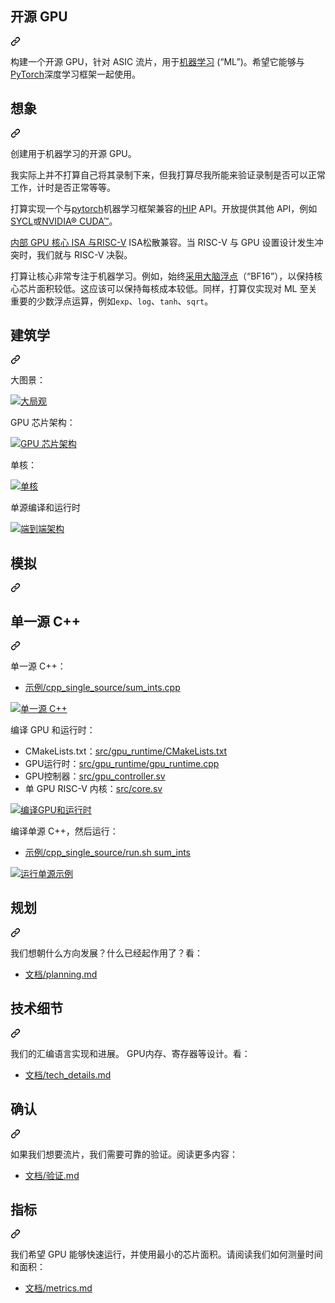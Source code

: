 <div class="Box-sc-g0xbh4-0 bJMeLZ js-snippet-clipboard-copy-unpositioned" data-hpc="true"><article class="markdown-body entry-content container-lg" itemprop="text"><div class="markdown-heading" dir="auto"><h1 tabindex="-1" class="heading-element" dir="auto"><font style="vertical-align: inherit;"><font style="vertical-align: inherit;">开源 GPU</font></font></h1><a id="user-content-opensource-gpu" class="anchor" aria-label="永久链接：开源 GPU" href="#opensource-gpu"><svg class="octicon octicon-link" viewBox="0 0 16 16" version="1.1" width="16" height="16" aria-hidden="true"><path d="m7.775 3.275 1.25-1.25a3.5 3.5 0 1 1 4.95 4.95l-2.5 2.5a3.5 3.5 0 0 1-4.95 0 .751.751 0 0 1 .018-1.042.751.751 0 0 1 1.042-.018 1.998 1.998 0 0 0 2.83 0l2.5-2.5a2.002 2.002 0 0 0-2.83-2.83l-1.25 1.25a.751.751 0 0 1-1.042-.018.751.751 0 0 1-.018-1.042Zm-4.69 9.64a1.998 1.998 0 0 0 2.83 0l1.25-1.25a.751.751 0 0 1 1.042.018.751.751 0 0 1 .018 1.042l-1.25 1.25a3.5 3.5 0 1 1-4.95-4.95l2.5-2.5a3.5 3.5 0 0 1 4.95 0 .751.751 0 0 1-.018 1.042.751.751 0 0 1-1.042.018 1.998 1.998 0 0 0-2.83 0l-2.5 2.5a1.998 1.998 0 0 0 0 2.83Z"></path></svg></a></div>
<p dir="auto"><font style="vertical-align: inherit;"><font style="vertical-align: inherit;">构建一个开源 GPU，针对 ASIC 流片，用于</font></font><a href="https://en.wikipedia.org/wiki/Machine_learning" rel="nofollow"><font style="vertical-align: inherit;"><font style="vertical-align: inherit;">机器学习</font></font></a><font style="vertical-align: inherit;"><font style="vertical-align: inherit;">  (“ML”)。希望它能够与</font></font><a href="https://pytorch.org" rel="nofollow"><font style="vertical-align: inherit;"><font style="vertical-align: inherit;">PyTorch</font></font></a><font style="vertical-align: inherit;"><font style="vertical-align: inherit;">深度学习框架一起使用。</font></font></p>
<div class="markdown-heading" dir="auto"><h1 tabindex="-1" class="heading-element" dir="auto"><font style="vertical-align: inherit;"><font style="vertical-align: inherit;">想象</font></font></h1><a id="user-content-vision" class="anchor" aria-label="永久链接： 愿景" href="#vision"><svg class="octicon octicon-link" viewBox="0 0 16 16" version="1.1" width="16" height="16" aria-hidden="true"><path d="m7.775 3.275 1.25-1.25a3.5 3.5 0 1 1 4.95 4.95l-2.5 2.5a3.5 3.5 0 0 1-4.95 0 .751.751 0 0 1 .018-1.042.751.751 0 0 1 1.042-.018 1.998 1.998 0 0 0 2.83 0l2.5-2.5a2.002 2.002 0 0 0-2.83-2.83l-1.25 1.25a.751.751 0 0 1-1.042-.018.751.751 0 0 1-.018-1.042Zm-4.69 9.64a1.998 1.998 0 0 0 2.83 0l1.25-1.25a.751.751 0 0 1 1.042.018.751.751 0 0 1 .018 1.042l-1.25 1.25a3.5 3.5 0 1 1-4.95-4.95l2.5-2.5a3.5 3.5 0 0 1 4.95 0 .751.751 0 0 1-.018 1.042.751.751 0 0 1-1.042.018 1.998 1.998 0 0 0-2.83 0l-2.5 2.5a1.998 1.998 0 0 0 0 2.83Z"></path></svg></a></div>
<p dir="auto"><font style="vertical-align: inherit;"><font style="vertical-align: inherit;">创建用于机器学习的开源 GPU。</font></font></p>
<p dir="auto"><font style="vertical-align: inherit;"><font style="vertical-align: inherit;">我实际上并不打算自己将其录制下来，但我打算尽我所能来验证录制是否可以正常工作，计时是否正常等等。</font></font></p>
<p dir="auto"><font style="vertical-align: inherit;"><font style="vertical-align: inherit;">打算实现一个与</font><a href="https://pytorch.org" rel="nofollow"><font style="vertical-align: inherit;">pytorch</font></a><font style="vertical-align: inherit;">机器学习框架</font><font style="vertical-align: inherit;">兼容的</font></font><a href="https://github.com/ROCm-Developer-Tools/HIP"><font style="vertical-align: inherit;"><font style="vertical-align: inherit;">HIP</font></font></a><font style="vertical-align: inherit;"><font style="vertical-align: inherit;"> API。开放提供其他 API，例如</font><a href="https://www.khronos.org/sycl/" rel="nofollow"><font style="vertical-align: inherit;">SYCL</font></a><font style="vertical-align: inherit;">或</font><a href="https://developer.nvidia.com/cuda-toolkit" rel="nofollow"><font style="vertical-align: inherit;">NVIDIA® CUDA™</font></a><font style="vertical-align: inherit;">。</font></font><a href="https://pytorch.org" rel="nofollow"><font style="vertical-align: inherit;"></font></a><font style="vertical-align: inherit;"></font><a href="https://www.khronos.org/sycl/" rel="nofollow"><font style="vertical-align: inherit;"></font></a><font style="vertical-align: inherit;"></font><a href="https://developer.nvidia.com/cuda-toolkit" rel="nofollow"><font style="vertical-align: inherit;"></font></a><font style="vertical-align: inherit;"></font></p>
<p dir="auto"><font style="vertical-align: inherit;"></font><a href="https://riscv.org/technical/specifications/" rel="nofollow"><font style="vertical-align: inherit;"><font style="vertical-align: inherit;">内部 GPU 核心 ISA 与RISC-V</font></font></a><font style="vertical-align: inherit;"><font style="vertical-align: inherit;"> ISA</font><font style="vertical-align: inherit;">松散兼容。</font><font style="vertical-align: inherit;">当 RISC-V 与 GPU 设置设计发生冲突时，我们就与 RISC-V 决裂。</font></font></p>
<p dir="auto"><font style="vertical-align: inherit;"><font style="vertical-align: inherit;">打算让核心非常专注于机器学习。例如，始终</font></font><a href="https://en.wikipedia.org/wiki/Bfloat16_floating-point_format" rel="nofollow"><font style="vertical-align: inherit;"><font style="vertical-align: inherit;">采用大脑浮点</font></font></a><font style="vertical-align: inherit;"><font style="vertical-align: inherit;">（“BF16”），以保持核心芯片面积较低。这应该可以保持每核成本较低。同样，打算仅实现对 ML 至关重要的少数浮点运算，例如</font></font><code>exp</code><font style="vertical-align: inherit;"><font style="vertical-align: inherit;">、</font></font><code>log</code><font style="vertical-align: inherit;"><font style="vertical-align: inherit;">、</font></font><code>tanh</code><font style="vertical-align: inherit;"><font style="vertical-align: inherit;">、</font></font><code>sqrt</code><font style="vertical-align: inherit;"><font style="vertical-align: inherit;">。</font></font></p>
<div class="markdown-heading" dir="auto"><h1 tabindex="-1" class="heading-element" dir="auto"><font style="vertical-align: inherit;"><font style="vertical-align: inherit;">建筑学</font></font></h1><a id="user-content-architecture" class="anchor" aria-label="永久链接：建筑" href="#architecture"><svg class="octicon octicon-link" viewBox="0 0 16 16" version="1.1" width="16" height="16" aria-hidden="true"><path d="m7.775 3.275 1.25-1.25a3.5 3.5 0 1 1 4.95 4.95l-2.5 2.5a3.5 3.5 0 0 1-4.95 0 .751.751 0 0 1 .018-1.042.751.751 0 0 1 1.042-.018 1.998 1.998 0 0 0 2.83 0l2.5-2.5a2.002 2.002 0 0 0-2.83-2.83l-1.25 1.25a.751.751 0 0 1-1.042-.018.751.751 0 0 1-.018-1.042Zm-4.69 9.64a1.998 1.998 0 0 0 2.83 0l1.25-1.25a.751.751 0 0 1 1.042.018.751.751 0 0 1 .018 1.042l-1.25 1.25a3.5 3.5 0 1 1-4.95-4.95l2.5-2.5a3.5 3.5 0 0 1 4.95 0 .751.751 0 0 1-.018 1.042.751.751 0 0 1-1.042.018 1.998 1.998 0 0 0-2.83 0l-2.5 2.5a1.998 1.998 0 0 0 0 2.83Z"></path></svg></a></div>
<p dir="auto"><font style="vertical-align: inherit;"><font style="vertical-align: inherit;">大图景：</font></font></p>
<p dir="auto"><a target="_blank" rel="noopener noreferrer" href="/hughperkins/VeriGPU/blob/main/docs/img/overall.png"><img src="/hughperkins/VeriGPU/raw/main/docs/img/overall.png" alt="大局观" style="max-width: 100%;"></a></p>
<p dir="auto"><font style="vertical-align: inherit;"><font style="vertical-align: inherit;">GPU 芯片架构：</font></font></p>
<p dir="auto"><a target="_blank" rel="noopener noreferrer" href="/hughperkins/VeriGPU/blob/main/docs/img/gpu_die.png"><img src="/hughperkins/VeriGPU/raw/main/docs/img/gpu_die.png" alt="GPU 芯片架构" style="max-width: 100%;"></a></p>
<p dir="auto"><font style="vertical-align: inherit;"><font style="vertical-align: inherit;">单核：</font></font></p>
<p dir="auto"><a target="_blank" rel="noopener noreferrer" href="/hughperkins/VeriGPU/blob/main/docs/img/core.png"><img src="/hughperkins/VeriGPU/raw/main/docs/img/core.png" alt="单核" style="max-width: 100%;"></a></p>
<p dir="auto"><font style="vertical-align: inherit;"><font style="vertical-align: inherit;">单源编译和运行时</font></font></p>
<p dir="auto"><a target="_blank" rel="noopener noreferrer" href="/hughperkins/VeriGPU/blob/main/docs/img/endtoend.png"><img src="/hughperkins/VeriGPU/raw/main/docs/img/endtoend.png" alt="端到端架构" style="max-width: 100%;"></a></p>
<div class="markdown-heading" dir="auto"><h1 tabindex="-1" class="heading-element" dir="auto"><font style="vertical-align: inherit;"><font style="vertical-align: inherit;">模拟</font></font></h1><a id="user-content-simulation" class="anchor" aria-label="永久链接：模拟" href="#simulation"><svg class="octicon octicon-link" viewBox="0 0 16 16" version="1.1" width="16" height="16" aria-hidden="true"><path d="m7.775 3.275 1.25-1.25a3.5 3.5 0 1 1 4.95 4.95l-2.5 2.5a3.5 3.5 0 0 1-4.95 0 .751.751 0 0 1 .018-1.042.751.751 0 0 1 1.042-.018 1.998 1.998 0 0 0 2.83 0l2.5-2.5a2.002 2.002 0 0 0-2.83-2.83l-1.25 1.25a.751.751 0 0 1-1.042-.018.751.751 0 0 1-.018-1.042Zm-4.69 9.64a1.998 1.998 0 0 0 2.83 0l1.25-1.25a.751.751 0 0 1 1.042.018.751.751 0 0 1 .018 1.042l-1.25 1.25a3.5 3.5 0 1 1-4.95-4.95l2.5-2.5a3.5 3.5 0 0 1 4.95 0 .751.751 0 0 1-.018 1.042.751.751 0 0 1-1.042.018 1.998 1.998 0 0 0-2.83 0l-2.5 2.5a1.998 1.998 0 0 0 0 2.83Z"></path></svg></a></div>


<div class="markdown-heading" dir="auto"><h2 tabindex="-1" class="heading-element" dir="auto"><font style="vertical-align: inherit;"><font style="vertical-align: inherit;">单一源 C++</font></font></h2><a id="user-content-single-source-c" class="anchor" aria-label="永久链接：单一源 C++" href="#single-source-c"><svg class="octicon octicon-link" viewBox="0 0 16 16" version="1.1" width="16" height="16" aria-hidden="true"><path d="m7.775 3.275 1.25-1.25a3.5 3.5 0 1 1 4.95 4.95l-2.5 2.5a3.5 3.5 0 0 1-4.95 0 .751.751 0 0 1 .018-1.042.751.751 0 0 1 1.042-.018 1.998 1.998 0 0 0 2.83 0l2.5-2.5a2.002 2.002 0 0 0-2.83-2.83l-1.25 1.25a.751.751 0 0 1-1.042-.018.751.751 0 0 1-.018-1.042Zm-4.69 9.64a1.998 1.998 0 0 0 2.83 0l1.25-1.25a.751.751 0 0 1 1.042.018.751.751 0 0 1 .018 1.042l-1.25 1.25a3.5 3.5 0 1 1-4.95-4.95l2.5-2.5a3.5 3.5 0 0 1 4.95 0 .751.751 0 0 1-.018 1.042.751.751 0 0 1-1.042.018 1.998 1.998 0 0 0-2.83 0l-2.5 2.5a1.998 1.998 0 0 0 0 2.83Z"></path></svg></a></div>
<p dir="auto"><font style="vertical-align: inherit;"><font style="vertical-align: inherit;">单一源 C++：</font></font></p>
<ul dir="auto">
<li><a href="/hughperkins/VeriGPU/blob/main/examples/cpp_single_source/sum_ints.cpp"><font style="vertical-align: inherit;"><font style="vertical-align: inherit;">示例/cpp_single_source/sum_ints.cpp</font></font></a></li>
</ul>
<p dir="auto"><a target="_blank" rel="noopener noreferrer" href="/hughperkins/VeriGPU/blob/main/docs/img/single_source_code.png"><img src="/hughperkins/VeriGPU/raw/main/docs/img/single_source_code.png" alt="单一源 C++" style="max-width: 100%;"></a></p>
<p dir="auto"><font style="vertical-align: inherit;"><font style="vertical-align: inherit;">编译 GPU 和运行时：</font></font></p>
<ul dir="auto">
<li><font style="vertical-align: inherit;"><font style="vertical-align: inherit;">CMakeLists.txt：</font></font><a href="/hughperkins/VeriGPU/blob/main/src/gpu_runtime/CMakeLists.txt"><font style="vertical-align: inherit;"><font style="vertical-align: inherit;">src/gpu_runtime/CMakeLists.txt</font></font></a></li>
<li><font style="vertical-align: inherit;"><font style="vertical-align: inherit;">GPU运行时：</font></font><a href="/hughperkins/VeriGPU/blob/main/src/gpu_runtime/gpu_runtime.cpp"><font style="vertical-align: inherit;"><font style="vertical-align: inherit;">src/gpu_runtime/gpu_runtime.cpp</font></font></a></li>
<li><font style="vertical-align: inherit;"><font style="vertical-align: inherit;">GPU控制器：</font></font><a href="/hughperkins/VeriGPU/blob/main/src/gpu_controller.sv"><font style="vertical-align: inherit;"><font style="vertical-align: inherit;">src/gpu_controller.sv</font></font></a></li>
<li><font style="vertical-align: inherit;"><font style="vertical-align: inherit;">单 GPU RISC-V 内核：</font></font><a href="/hughperkins/VeriGPU/blob/main/src/core.sv"><font style="vertical-align: inherit;"><font style="vertical-align: inherit;">src/core.sv</font></font></a></li>
</ul>
<p dir="auto"><a target="_blank" rel="noopener noreferrer" href="/hughperkins/VeriGPU/blob/main/docs/img/compile_gpu_and_runtime.png"><img src="/hughperkins/VeriGPU/raw/main/docs/img/compile_gpu_and_runtime.png" alt="编译GPU和运行时" style="max-width: 100%;"></a></p>
<p dir="auto"><font style="vertical-align: inherit;"><font style="vertical-align: inherit;">编译单源 C++，然后运行：</font></font></p>
<ul dir="auto">
<li><a href="/hughperkins/VeriGPU/blob/main/examples/cpp_single_source/run.sh"><font style="vertical-align: inherit;"><font style="vertical-align: inherit;">示例/cpp_single_source/run.sh sum_ints</font></font></a></li>
</ul>
<p dir="auto"><a target="_blank" rel="noopener noreferrer" href="/hughperkins/VeriGPU/blob/main/docs/img/single_source_run.png"><img src="/hughperkins/VeriGPU/raw/main/docs/img/single_source_run.png" alt="运行单源示例" style="max-width: 100%;"></a></p>
<div class="markdown-heading" dir="auto"><h1 tabindex="-1" class="heading-element" dir="auto"><font style="vertical-align: inherit;"><font style="vertical-align: inherit;">规划</font></font></h1><a id="user-content-planning" class="anchor" aria-label="永久链接：规划" href="#planning"><svg class="octicon octicon-link" viewBox="0 0 16 16" version="1.1" width="16" height="16" aria-hidden="true"><path d="m7.775 3.275 1.25-1.25a3.5 3.5 0 1 1 4.95 4.95l-2.5 2.5a3.5 3.5 0 0 1-4.95 0 .751.751 0 0 1 .018-1.042.751.751 0 0 1 1.042-.018 1.998 1.998 0 0 0 2.83 0l2.5-2.5a2.002 2.002 0 0 0-2.83-2.83l-1.25 1.25a.751.751 0 0 1-1.042-.018.751.751 0 0 1-.018-1.042Zm-4.69 9.64a1.998 1.998 0 0 0 2.83 0l1.25-1.25a.751.751 0 0 1 1.042.018.751.751 0 0 1 .018 1.042l-1.25 1.25a3.5 3.5 0 1 1-4.95-4.95l2.5-2.5a3.5 3.5 0 0 1 4.95 0 .751.751 0 0 1-.018 1.042.751.751 0 0 1-1.042.018 1.998 1.998 0 0 0-2.83 0l-2.5 2.5a1.998 1.998 0 0 0 0 2.83Z"></path></svg></a></div>
<p dir="auto"><font style="vertical-align: inherit;"><font style="vertical-align: inherit;">我们想朝什么方向发展？什么已经起作用了？看：</font></font></p>
<ul dir="auto">
<li><a href="/hughperkins/VeriGPU/blob/main/docs/planning.md"><font style="vertical-align: inherit;"><font style="vertical-align: inherit;">文档/planning.md</font></font></a></li>
</ul>
<div class="markdown-heading" dir="auto"><h1 tabindex="-1" class="heading-element" dir="auto"><font style="vertical-align: inherit;"><font style="vertical-align: inherit;">技术细节</font></font></h1><a id="user-content-tech-details" class="anchor" aria-label="永久链接：技术细节" href="#tech-details"><svg class="octicon octicon-link" viewBox="0 0 16 16" version="1.1" width="16" height="16" aria-hidden="true"><path d="m7.775 3.275 1.25-1.25a3.5 3.5 0 1 1 4.95 4.95l-2.5 2.5a3.5 3.5 0 0 1-4.95 0 .751.751 0 0 1 .018-1.042.751.751 0 0 1 1.042-.018 1.998 1.998 0 0 0 2.83 0l2.5-2.5a2.002 2.002 0 0 0-2.83-2.83l-1.25 1.25a.751.751 0 0 1-1.042-.018.751.751 0 0 1-.018-1.042Zm-4.69 9.64a1.998 1.998 0 0 0 2.83 0l1.25-1.25a.751.751 0 0 1 1.042.018.751.751 0 0 1 .018 1.042l-1.25 1.25a3.5 3.5 0 1 1-4.95-4.95l2.5-2.5a3.5 3.5 0 0 1 4.95 0 .751.751 0 0 1-.018 1.042.751.751 0 0 1-1.042.018 1.998 1.998 0 0 0-2.83 0l-2.5 2.5a1.998 1.998 0 0 0 0 2.83Z"></path></svg></a></div>
<p dir="auto"><font style="vertical-align: inherit;"><font style="vertical-align: inherit;">我们的汇编语言实现和进展。 GPU内存、寄存器等设计。看：</font></font></p>
<ul dir="auto">
<li><a href="/hughperkins/VeriGPU/blob/main/docs/tech_details.md"><font style="vertical-align: inherit;"><font style="vertical-align: inherit;">文档/tech_details.md</font></font></a></li>
</ul>
<div class="markdown-heading" dir="auto"><h1 tabindex="-1" class="heading-element" dir="auto"><font style="vertical-align: inherit;"><font style="vertical-align: inherit;">确认</font></font></h1><a id="user-content-verification" class="anchor" aria-label="永久链接：验证" href="#verification"><svg class="octicon octicon-link" viewBox="0 0 16 16" version="1.1" width="16" height="16" aria-hidden="true"><path d="m7.775 3.275 1.25-1.25a3.5 3.5 0 1 1 4.95 4.95l-2.5 2.5a3.5 3.5 0 0 1-4.95 0 .751.751 0 0 1 .018-1.042.751.751 0 0 1 1.042-.018 1.998 1.998 0 0 0 2.83 0l2.5-2.5a2.002 2.002 0 0 0-2.83-2.83l-1.25 1.25a.751.751 0 0 1-1.042-.018.751.751 0 0 1-.018-1.042Zm-4.69 9.64a1.998 1.998 0 0 0 2.83 0l1.25-1.25a.751.751 0 0 1 1.042.018.751.751 0 0 1 .018 1.042l-1.25 1.25a3.5 3.5 0 1 1-4.95-4.95l2.5-2.5a3.5 3.5 0 0 1 4.95 0 .751.751 0 0 1-.018 1.042.751.751 0 0 1-1.042.018 1.998 1.998 0 0 0-2.83 0l-2.5 2.5a1.998 1.998 0 0 0 0 2.83Z"></path></svg></a></div>
<p dir="auto"><font style="vertical-align: inherit;"><font style="vertical-align: inherit;">如果我们想要流片，我们需要可靠的验证。阅读更多内容：</font></font></p>
<ul dir="auto">
<li><a href="/hughperkins/VeriGPU/blob/main/docs/verification.md"><font style="vertical-align: inherit;"><font style="vertical-align: inherit;">文档/验证.md</font></font></a></li>
</ul>
<div class="markdown-heading" dir="auto"><h1 tabindex="-1" class="heading-element" dir="auto"><font style="vertical-align: inherit;"><font style="vertical-align: inherit;">指标</font></font></h1><a id="user-content-metrics" class="anchor" aria-label="永久链接：指标" href="#metrics"><svg class="octicon octicon-link" viewBox="0 0 16 16" version="1.1" width="16" height="16" aria-hidden="true"><path d="m7.775 3.275 1.25-1.25a3.5 3.5 0 1 1 4.95 4.95l-2.5 2.5a3.5 3.5 0 0 1-4.95 0 .751.751 0 0 1 .018-1.042.751.751 0 0 1 1.042-.018 1.998 1.998 0 0 0 2.83 0l2.5-2.5a2.002 2.002 0 0 0-2.83-2.83l-1.25 1.25a.751.751 0 0 1-1.042-.018.751.751 0 0 1-.018-1.042Zm-4.69 9.64a1.998 1.998 0 0 0 2.83 0l1.25-1.25a.751.751 0 0 1 1.042.018.751.751 0 0 1 .018 1.042l-1.25 1.25a3.5 3.5 0 1 1-4.95-4.95l2.5-2.5a3.5 3.5 0 0 1 4.95 0 .751.751 0 0 1-.018 1.042.751.751 0 0 1-1.042.018 1.998 1.998 0 0 0-2.83 0l-2.5 2.5a1.998 1.998 0 0 0 0 2.83Z"></path></svg></a></div>
<p dir="auto"><font style="vertical-align: inherit;"><font style="vertical-align: inherit;">我们希望 GPU 能够快速运行，并使用最小的芯片面积。请阅读我们如何测量时间和面积：</font></font></p>
<ul dir="auto">
<li><a href="/hughperkins/VeriGPU/blob/main/docs/metrics.md"><font style="vertical-align: inherit;"><font style="vertical-align: inherit;">文档/metrics.md</font></font></a></li>
</ul>



</article></div>

